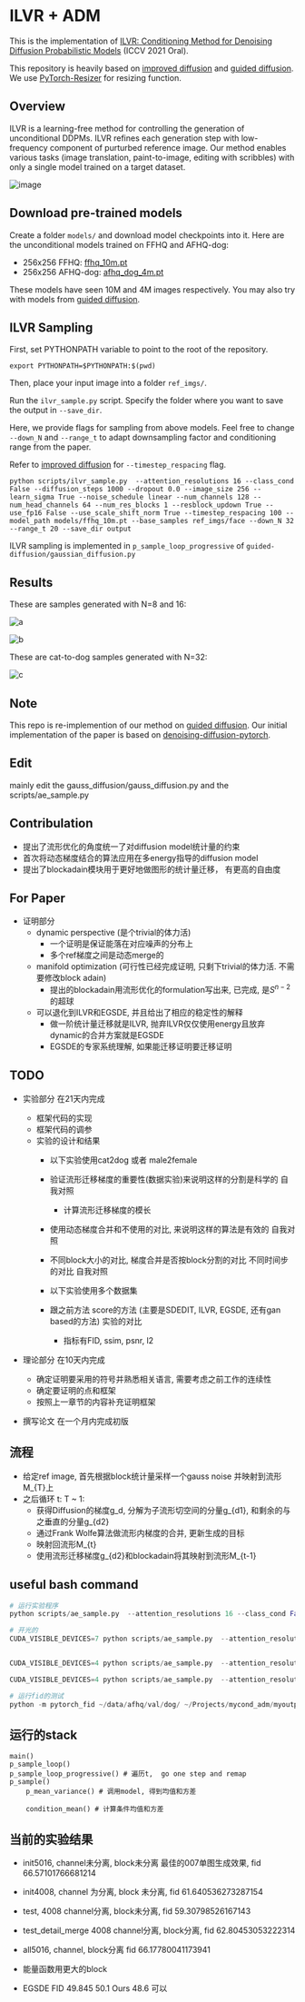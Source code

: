 # ILVR + ADM

This is the implementation of [ILVR: Conditioning Method for Denoising Diffusion Probabilistic Models](https://arxiv.org/abs/2108.02938) (ICCV 2021 Oral).

This repository is heavily based on [improved diffusion](https://github.com/openai/improved-diffusion) and [guided diffusion](https://github.com/openai/guided-diffusion).
We use [PyTorch-Resizer](https://github.com/assafshocher/PyTorch-Resizer) for resizing function.

## Overview

ILVR is a learning-free method for controlling the generation of unconditional DDPMs. ILVR refines each generation step with low-frequency component of purturbed reference image. Our method enables various tasks (image translation, paint-to-image, editing with scribbles) with only a single model trained on a target dataset. 

![image](https://user-images.githubusercontent.com/36615789/133278340-48050da2-192b-4851-87ab-ba090545886a.png)


## Download pre-trained models
Create a folder `models/` and download model checkpoints into it.
Here are the unconditional models trained on FFHQ and AFHQ-dog:

 * 256x256 FFHQ: [ffhq_10m.pt](https://drive.google.com/file/d/117Y6Z6-Hg6TMZVIXMmgYbpZy7QvTXign/view?usp=sharing)
 * 256x256 AFHQ-dog: [afhq_dog_4m.pt](https://drive.google.com/file/d/14OG_o3aa8Hxmfu36IIRyOgRwEP6ngLdo/view?usp=sharing)

These models have seen 10M and 4M images respectively.
You may also try with models from [guided diffusion](https://github.com/openai/guided-diffusion).


## ILVR Sampling
First, set PYTHONPATH variable to point to the root of the repository.

```
export PYTHONPATH=$PYTHONPATH:$(pwd)
```

Then, place your input image into a folder `ref_imgs/`.

Run the `ilvr_sample.py` script. Specify the folder where you want to save the output in `--save_dir`.

Here, we provide flags for sampling from above models.
Feel free to change `--down_N` and `--range_t` to adapt downsampling factor and conditioning range from the paper.

Refer to [improved diffusion](https://github.com/openai/improved-diffusion) for `--timestep_respacing` flag.

```
python scripts/ilvr_sample.py  --attention_resolutions 16 --class_cond False --diffusion_steps 1000 --dropout 0.0 --image_size 256 --learn_sigma True --noise_schedule linear --num_channels 128 --num_head_channels 64 --num_res_blocks 1 --resblock_updown True --use_fp16 False --use_scale_shift_norm True --timestep_respacing 100 --model_path models/ffhq_10m.pt --base_samples ref_imgs/face --down_N 32 --range_t 20 --save_dir output
```

ILVR sampling is implemented in `p_sample_loop_progressive` of `guided-diffusion/gaussian_diffusion.py`


## Results

These are samples generated with N=8 and 16:

![a](gif/full_face8_small.gif)

![b](gif/full_face16_small.gif)

These are cat-to-dog samples generated with N=32:

![c](gif/full_cat2dog_small.gif)


## Note
This repo is re-implemention of our method on [guided diffusion](https://github.com/openai/guided-diffusion). Our initial implementation of the paper is based on [denoising-diffusion-pytorch](https://github.com/rosinality/denoising-diffusion-pytorch).

## Edit
mainly edit the gauss_diffusion/gauss_diffusion.py and the scripts/ae_sample.py

## Contribulation
* 提出了流形优化的角度统一了对diffusion model统计量的约束
* 首次将动态梯度结合的算法应用在多energy指导的diffusion model
* 提出了blockadain模块用于更好地做图形的统计量迁移， 有更高的自由度
## For Paper
* 证明部分
    * dynamic perspective (是个trivial的体力活)
        * 一个证明是保证能落在对应噪声的分布上
        * 多个ref梯度之间是动态merge的
    * manifold optimization (可行性已经完成证明, 只剩下trivial的体力活. 不需要修改block adain)
        * 提出的blockadain用流形优化的formulation写出来, 已完成, 是$S^{n-2}$的超球
    * 可以退化到ILVR和EGSDE, 并且给出了相应的稳定性的解释
        * 做一阶统计量迁移就是ILVR, 抛弃ILVR仅仅使用energy且放弃dynamic的合并方案就是EGSDE
        * EGSDE的专家系统理解, 如果能迁移证明要迁移证明

## TODO
* 实验部分 在21天内完成
    * 框架代码的实现
    * 框架代码的调参
    * 实验的设计和结果
        * 以下实验使用cat2dog 或者 male2female
        * 验证流形迁移梯度的重要性(数据实验)来说明这样的分割是科学的 自我对照
            * 计算流形迁移梯度的模长

        * 使用动态梯度合并和不使用的对比, 来说明这样的算法是有效的 自我对照

        * 不同block大小的对比, 梯度合并是否按block分割的对比 不同时间步的对比 自我对照

        * 以下实验使用多个数据集
        * 跟之前方法 score的方法 (主要是SDEDIT, ILVR, EGSDE, 还有gan based的方法) 实验的对比
            * 指标有FID, ssim, psnr, l2

* 理论部分 在10天内完成
    * 确定证明要采用的符号并熟悉相关语言, 需要考虑之前工作的连续性
    * 确定要证明的点和框架
    * 按照上一章节的内容补充证明框架

* 撰写论文 在一个月内完成初版

## 流程
* 给定ref image, 首先根据block统计量采样一个gauss noise 并映射到流形M_{T}上
* 之后循环 t: T ~ 1:
    * 获得Diffusion的梯度g_d, 分解为子流形切空间的分量g_{d1}, 和剩余的与之垂直的分量g_{d2}
    * 通过Frank Wolfe算法做流形内梯度的合并, 更新生成的目标
    * 映射回流形M_{t}
    * 使用流形迁移梯度g_{d2}和blockadain将其映射到流形M_{t-1}

## useful bash command
``` python
# 运行实验程序
python scripts/ae_sample.py  --attention_resolutions 16 --class_cond False --diffusion_steps 1000 --dropout 0.0 --image_size 256 --learn_sigma False --noise_schedule linear --num_channels 128 --num_head_channels 64 --num_res_blocks 2 --resblock_updown True --use_fp16 False --use_scale_shift_norm True --timestep_respacing 100 --model_path models/afhq.pt --base_samples /home/sunsk/Projects/mycond_adm/data/celeba_hq/val/male --range_t 52 --area 16 --detail_merge False --save_dir myoutput/20230122/celebahq/all5216_1_2

# 开光的
CUDA_VISIBLE_DEVICES=7 python scripts/ae_sample.py  --attention_resolutions 16 --class_cond False --diffusion_steps 1000 --dropout 0.0 --image_size 256 --learn_sigma True --noise_schedule linear --num_channels 128 --num_head_channels 64 --num_res_blocks 1 --resblock_updown True --use_fp16 False --use_scale_shift_norm True --timestep_respacing 100 --model_path /home/sunsk/Models/diffusion/afhq_dog_4m.pt --base_samples /home/data/afhq/val/cat  --range_t 60 --area 16 --detail_merge False --save_dir myoutput/60_100_25_2_egsde_nonoise6


CUDA_VISIBLE_DEVICES=4 python scripts/ae_sample.py  --attention_resolutions 16 --class_cond False --diffusion_steps 1000 --dropout 0.0 --image_size 256 --learn_sigma False --noise_schedule linear --num_channels 128  --num_res_blocks 1 --resblock_updown True  --use_fp16 False --use_scale_shift_norm True --timestep_respacing 100 --model_path models/celebahq_female_ddpm.pth --base_samples /home/sunsk/Projects/mycond_adm/data/celeba_hq/val/male --range_t 52 --area 16 --detail_merge False --save_dir myoutput/20230122/celebahq/xxxx2 --diffusionmodel DDPM

CUDA_VISIBLE_DEVICES=4 python scripts/ae_sample.py  --attention_resolutions 16 --class_cond False --diffusion_steps 1000 --dropout 0.0 --image_size 256 --learn_sigma False --noise_schedule linear --num_channels 128 --num_head_channels 64 --num_res_blocks 1 --resblock_updown True --use_fp16 False --use_scale_shift_norm True --model_path /home/sunsk/Models/diffusion/celebahq_female_ddpm.pth --base_samples /home/data/celeba_hq/val/male/  --range_t 550 --area 16 --detail_merge False --save_dir myoutput/male2female/550_100_40_1p5 --diffusionmodel DDPM

# 运行fid的测试
python -m pytorch_fid ~/data/afhq/val/dog/ ~/Projects/mycond_adm/myoutput/test/ --device cuda:1
```
## 运行的stack
```
main()
p_sample_loop()
p_sample_loop_progressive() # 遍历t,  go one step and remap
p_sample()
    p_mean_variance() # 调用model, 得到均值和方差

    condition_mean() # 计算条件均值和方差

```
## 当前的实验结果
* init5016, channel未分离, block未分离 最佳的007单图生成效果, fid 66.57101766681214
* init4008, channel 为分离, block 未分离, fid  61.640536273287154
* test, 4008 channel分离, block未分离, fid 59.30798526167143
* test_detail_merge 4008 channel分离, block分离, fid 62.80453053222314
* all5016, channel, block分离 fid  66.17780041173941
* 能量函数用更大的block

* EGSDE FID  49.845  50.1 Ours 48.6 可以